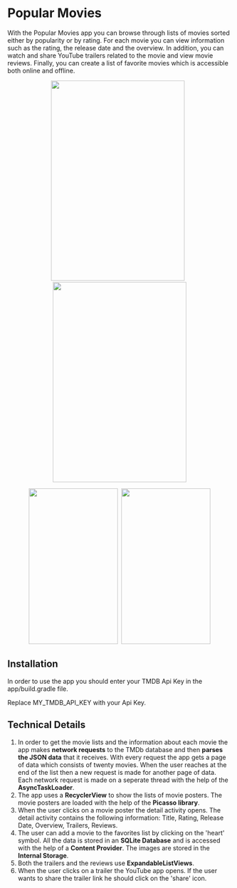 # Popular Movies

With the Popular Movies app you can browse through lists of movies sorted either by popularity or by rating. For each movie you can view information such as the rating, the release date and the overview. In addition, you can watch and share YouTube trailers related to the movie and view movie reviews. Finally, you can create a list of favorite movies which is accessible both online and offline.

<p align="center">
  <img src="https://drive.google.com/uc?id=1WPHaLyW16si8l5EUBxhKDDnJYVUjFj1U" width="300" height="450"> &nbsp<img src="https://drive.google.com/uc?id=1SvSqHTc_mibCLVNC1gMixu7R4EmRMGHn" width="300" height="450">
</p>

<p align="center">
  <img src="https://drive.google.com/uc?id=1pF8jspbw9TD9YkMrK71N-Co0J1kw_UJB" width="200" height="350"> &nbsp<img src="https://drive.google.com/uc?id=11nGvuTIBqxxqhEnMuTH_BFj4Ajxvd-q2" width="200" height="350" &nbsp<img src="https://drive.google.com/uc?id=1wgOS48gPVygj5Tm4bVX_gpJ6_9GdDG9u" width="200" height="350">
</p>
  

## Installation

In order to use the app you should enter your TMDB Api Key in the app/build.gradle file.

Replace MY_TMDB_API_KEY with your Api Key.

## Technical Details

1. In order to get the movie lists and the information about each movie the app makes **network requests** to the TMDb database and then **parses the JSON data** that it receives. With every request the app gets a page of data which consists of twenty movies. When the user reaches at the end of the list then a new request is made for another page of data. Each network request is made on a seperate thread with the help of the **AsyncTaskLoader**.
2. The app uses a **RecyclerView** to show the lists of movie posters. The movie posters are loaded with the help of the **Picasso library**.
3. When the user clicks on a movie poster the detail activity opens. The detail activity contains the following information: Title, Rating, Release Date, Overview, Trailers, Reviews.
4. The user can add a movie to the favorites list by clicking on the 'heart' symbol. All the data is stored in an **SQLite Database** and is accessed with the help of a **Content Provider**. The images are stored in the **Internal Storage**.
5. Both the trailers and the reviews use **ExpandableListViews**.
6. When the user clicks on a trailer the YouTube app opens. If the user wants to share the trailer link he should click on the 'share' icon.
